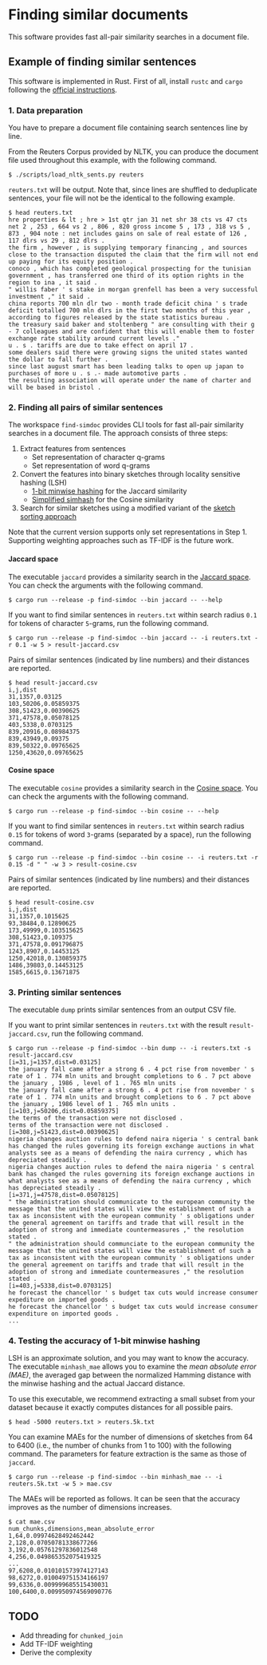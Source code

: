 # Finding similar documents

This software provides fast all-pair similarity searches in a document file.

## Example of finding similar sentences

This software is implemented in Rust.
First of all, install `rustc` and `cargo` following the [official instructions](https://www.rust-lang.org/tools/install).

### 1. Data preparation

You have to prepare a document file containing search sentences line by line.

From the Reuters Corpus provided by NLTK, you can produce the document file used throughout this example, with the following command.

```
$ ./scripts/load_nltk_sents.py reuters
```

`reuters.txt` will be output.
Note that, since lines are shuffled to deduplicate sentences, your file will not be the identical to the following example.

```
$ head reuters.txt
hre properties & lt ; hre > 1st qtr jan 31 net shr 38 cts vs 47 cts net 2 , 253 , 664 vs 2 , 806 , 820 gross income 5 , 173 , 318 vs 5 , 873 , 904 note : net includes gains on sale of real estate of 126 , 117 dlrs vs 29 , 812 dlrs .
the firm , however , is supplying temporary financing , and sources close to the transaction disputed the claim that the firm will not end up paying for its equity position . 
conoco , which has completed geological prospecting for the tunisian government , has transferred one third of its option rights in the region to ina , it said .
" willis faber ' s stake in morgan grenfell has been a very successful investment ," it said .
china reports 700 mln dlr two - month trade deficit china ' s trade deficit totalled 700 mln dlrs in the first two months of this year , according to figures released by the state statistics bureau .
the treasury said baker and stoltenberg " are consulting with their g - 7 colleagues and are confident that this will enable them to foster exchange rate stability around current levels ."
u . s . tariffs are due to take effect on april 17 .
some dealers said there were growing signs the united states wanted the dollar to fall further .
since last august smart has been leading talks to open up japan to purchases of more u . s .- made automotive parts .
the resulting association will operate under the name of charter and will be based in bristol .
```

### 2. Finding all pairs of similar sentences

The workspace `find-simdoc` provides CLI tools for fast all-pair similarity searches in a document file.
The approach consists of three steps:

1. Extract features from sentences
   - Set representation of character q-grams
   - Set representation of word q-grams
2. Convert the features into binary sketches through locality sensitive hashing (LSH)
   - [1-bit minwise hashing](https://arxiv.org/abs/0910.3349) for the Jaccard similarity
   - [Simplified simhash](https://dl.acm.org/doi/10.1145/1242572.1242592) for the Cosine similarity
3. Search for similar sketches using a modified variant of the [sketch sorting approach](https://proceedings.mlr.press/v13/tabei10a.html)

Note that the current version supports only set representations in Step 1.
Supporting weighting approaches such as TF-IDF is the future work.

#### Jaccard space

The executable `jaccard` provides a similarity search in the [Jaccard space](https://en.wikipedia.org/wiki/Jaccard_index).
You can check the arguments with the following command.

```
$ cargo run --release -p find-simdoc --bin jaccard -- --help
```

If you want to find similar sentences in `reuters.txt` within search radius `0.1` for tokens of
character `5`-grams, run the following command.

```
$ cargo run --release -p find-simdoc --bin jaccard -- -i reuters.txt -r 0.1 -w 5 > result-jaccard.csv
```

Pairs of similar sentences (indicated by line numbers) and their distances are reported.

```
$ head result-jaccard.csv
i,j,dist
31,1357,0.03125
103,50206,0.05859375
308,51423,0.00390625
371,47578,0.05078125
403,5338,0.0703125
839,20916,0.08984375
839,43949,0.09375
839,50322,0.09765625
1250,43620,0.09765625
```

#### Cosine space

The executable `cosine` provides a similarity search in the [Cosine space](https://en.wikipedia.org/wiki/Cosine_similarity).
You can check the arguments with the following command.

```
$ cargo run --release -p find-simdoc --bin cosine -- --help
```

If you want to find similar sentences in `reuters.txt` within search radius `0.15` for tokens of
word `3`-grams (separated by a space), run the following command.

```
$ cargo run --release -p find-simdoc --bin cosine -- -i reuters.txt -r 0.15 -d " " -w 3 > result-cosine.csv
```

Pairs of similar sentences (indicated by line numbers) and their distances are reported.

```
$ head result-cosine.csv
i,j,dist
31,1357,0.1015625
93,38484,0.12890625
173,49999,0.103515625
308,51423,0.109375
371,47578,0.091796875
1243,8907,0.14453125
1250,42018,0.130859375
1486,39803,0.14453125
1585,6615,0.13671875
```

### 3. Printing similar sentences

The executable `dump` prints similar sentences from an output CSV file.

If you want to print similar sentences in `reuters.txt` with the result `result-jaccard.csv`,
run the following command.

```
$ cargo run --release -p find-simdoc --bin dump -- -i reuters.txt -s result-jaccard.csv
[i=31,j=1357,dist=0.03125]
the january fall came after a strong 6 . 4 pct rise from november ' s rate of 1 . 774 mln units and brought completions to 6 . 7 pct above the january , 1986 , level of 1 . 765 mln units .
the january fall came after a strong 6 . 4 pct rise from november ' s rate of 1 . 774 mln units and brought completions to 6 . 7 pct above the january , 1986 level of 1 . 765 mln units .
[i=103,j=50206,dist=0.05859375]
the terms of the transaction were not disclosed .
terms of the transaction were not disclosed .
[i=308,j=51423,dist=0.00390625]
nigeria changes auction rules to defend naira nigeria ' s central bank has changed the rules governing its foreign exchange auctions in what analysts see as a means of defending the naira currency , which has depreciated steadily .
nigeria changes auction rules to defend the naira nigeria ' s central bank has changed the rules governing its foreign exchange auctions in what analysts see as a means of defending the naira currency , which has depreciated steadily .
[i=371,j=47578,dist=0.05078125]
" the administration should communicate to the european community the message that the united states will view the establishment of such a tax as inconsistent with the european community ' s obligations under the general agreement on tariffs and trade that will result in the adoption of strong and immediate countermeasures ," the resolution stated .
" the administration should communciate to the european community the message that the united states will view the establishment of such a tax as inconsistent with the european community ' s obligations under the general agreement on tariffs and trade that will result in the adoption of strong and immediate countermeasures ," the resolution stated .
[i=403,j=5338,dist=0.0703125]
he forecast the chancellor ' s budget tax cuts would increase consumer expediture on imported goods .
he forecast the chancellor ' s budget tax cuts would increase consumer expenditure on imported goods .
...
```

### 4. Testing the accuracy of 1-bit minwise hashing

LSH is an approximate solution, and you may want to know the accuracy.
The executable `minhash_mae` allows you to examine the *mean absolute error (MAE)*,
the averaged gap between the normalized Hamming distance with the minwise hashing
and the actual Jaccard distance.

To use this executable, we recommend extracting a small subset from your dataset
because it exactly computes distances for all possible pairs.

```
$ head -5000 reuters.txt > reuters.5k.txt
```

You can examine MAEs for the number of dimensions of sketches from 64 to 6400
(i.e., the number of chunks from 1 to 100)
with the following command.
The parameters for feature extraction is the same as those of `jaccard`.

```
$ cargo run --release -p find-simdoc --bin minhash_mae -- -i reuters.5k.txt -w 5 > mae.csv
```

The MAEs will be reported as follows.
It can be seen that the accuracy improves as the number of dimensions increases.

```
$ cat mae.csv
num_chunks,dimensions,mean_absolute_error
1,64,0.09974628492462442
2,128,0.07050781338677266
3,192,0.05761297836012548
4,256,0.049865352075419325
...
97,6208,0.010101573974127143
98,6272,0.010049751534166197
99,6336,0.009999685515430031
100,6400,0.009950974569090776
```

## TODO

- Add threading for `chunked_join`
- Add TF-IDF weighting
- Derive the complexity
